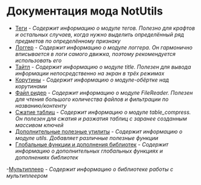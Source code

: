 # Документация мода NotUtils

- [Теги](libs/tags.md) - *Содержит информацию о модуле тегов. Полезно для крафтов и остальных случаев, когда нужно выделить определённый ряд предметов по определённому признаку*
- [Логгер](libs/logger.md) - *Содержит информацию о модуле логгера. Он гармонично вписывается в логи самого движка, поэтому рекомендуется использовать его*
- [Тайтл](libs/title.md) - *Содержит информацию о модуле title. Полезен для вывода информации непосредственно на экран в трёх режимах*
- [Корутины](libs/coroutines.md) - *Содержит информацию о модуле-обёртке над корутинами*
- [Файл ридер](libs/fileReader.md) - *Содержит информацию о модуле FileReader. Полезен для чтения большого количества файлов и фильтрации по названию/контенту*
- [Сжатие таблиц](libs/table_compress.md) - *Содержит информацию о модуле table_compress. Он полезен для сжатия и разжатия таблиц с заранее созданным массивом ключей*
- [Дополнительные полезные утилиты](libs/utils.md) - *Содержит информацию о модуле utils. Добавляет различные полезные функции*
- [Глобальные функции и дополнения библиотек](libs/stdlib_addon.md) - *Содержит информацию о дополнительных глобальных функциях и дополнениях библиотек*

-[Мультиплеер](libs/multiplayer.md) - *Содержит информацию о библиотеке работы с мультиплеером*
